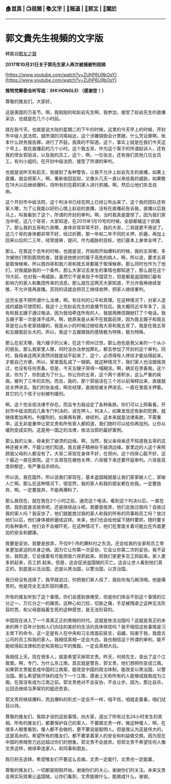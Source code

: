 ###  [:house:首頁](https://github.com/ourhimalayas/home) | [:tv:視頻](https://github.com/ourhimalayas/videos) | [:books:文字](https://github.com/ourhimalayas/txt) | [:newspaper:報道](https://github.com/ourhimalayas/news) | [:eagle:郭文](https://github.com/ourhimalayas/guomedia) | [:pray:關於](https://github.com/ourhimalayas/home/tree/master/about)
---
# 郭文貴先生視頻的文字版
轉載自[戰友之聲](http://littleantvoice.blogspot.com)

**2017年10月31日关于郭先生家人再次被捕被判视频**



[https://www.youtube.com/watch?v=ZUhP6U9bOsY](https://www.youtube.com/watch?v=ZUhP6U9bOsY)



**推特党筹委会听写组：SHI HONGLEI&nbsp;（感谢您！）**





尊敬的推友们，大家好，



这是美国的万圣节。啊，我刚刚的和赵岩先生啊，我参加，接受了赵岩先生的直播采访，也就是在几个小时前。



就在我今天，也就是说大陆的星期二的下午的时候，这里的今天早上的时候，开封市中级人民法院，就所谓的河南裕达，这个涉嫌销毁会计票据，什么凭证罪啊，账本什么财务报告罪。进行了开庭。我真的不知道。这个，事实上就是在我们今天这个早上，我在直播前的几个小时。这个我五哥，作为这个案子的所谓起诉人，还有我的侄女郭丽洁，以及我的员工，这个，啊，一位张总，还有我们其他几位女员工。有刘小姐的。在开封中级法院，接受了所谓的审判。



也就是说昨天和前天，我接到了各种警告，让我不允许上赵岩先生的直播，如果上直播，就会把家人，啊，重新收回监狱，又像头几天一直以来给我的威胁，如果敢在19大以后继续爆料，将所有的在羁的家人进行抓捕。啊，然后让他们失去自由。



这个开封市中级法院，这个判决书已经在网上已经公布出来了。这个我的团队还有家人哪，为了让我能以好的心情上赵岩的直播，没有在直播前告诉我，直播以后我马上，叫我看到了这个，所谓的开封的审判。啊，当时我真是震惊了。因为我们家当中呢，这几个哥哥，大家知道，在2015年1月10号的时候，全部都被这个抓捕了。那么我的五哥和六哥哪，身体非常非常不好，我的大哥，二哥就更不用说了。这几个哥的身体都非常不好，经过折腾，那一年和二年不同的关押，折磨，再加上回来以后的二三年，经常提审，提问，作为威胁的目标，他们基本上身体全垮了。



那么，在我这个去年的时候，也就是说，开始刚开始爆料的时候，我的五哥哪，多次被他们带到医院检查，就是说他绝对的属于高危的病人，啊，所以说，要求五哥是取保候审。所以我四哥和我六哥和我五哥都属于取保候审。那么同时也作为了他们，对我威胁我的一个条件。那么大家过去发生的事情也都知道了，那么就在这个19大前，也对我一再威胁，虽然它不是来自于中国官方，但是都是盗国贼们最有影响力的家人和集团传来的消息。那么就在这两天大家知道，不允许我再继续发推，不允许我再直播。否则的话就会把员工继续收押，把家人继续重判。



这完全是不顾所谓什么法律，啊，有任何的公平和真理。在这种情况下，对家人造成的威胁可想而知，我这个上完赵岩先生的直播节目后。我大概将近半年多了，没有和我五嫂子通过电话，因为我怕牵连所有的人，我就用微信跟她打了个电话。我五嫂子第一次是涕不成声。啊，她原来是从来不在我面前哭，因为我五嫂子和我五哥是在山东老家结婚的，我是从小的时候过继给我大哥和我五哥了。我是在我五哥和五嫂面前长大的。所以，我这个五嫂跟我的感情极为特殊，极为特殊。



那么在前天哪，我六嫂子的父亲，在这个郑州过世。那么他也是我父亲的一个从小的朋友。那么我家里人哪，同时没办法参加葬礼，都去参加了开封的这个审判。同时，我母亲这两天突然间就是站不起来了，这个，必须得有人搀扶才能站得起来，才能自己方便，所以，家里面乱成了一锅粥。就这种情况下，我们家人也没跟我哭过，也没有任何责备。但是，今天五嫂子哭得一塌糊涂。啊，确实在责备我。这个说，你为了，你到底为了什么。你让你的五哥，这个两个肾积水，这么严重的疾病，被判了三年的实刑。而且，我的，那个郭丽洁在三个月以前保释出来，直接就给关押进去。我们的张金成，啊总经理，直接给被关押进去，一直在里面关押着。其它的几个孩子分别被判缓刑。



啊，这个完全视法律不存在。而且专为我设定了各种条款。你们可以上网看看，开封市中级法院后几条专门判决的，说在押人，判决人，如果发现还有新的犯罪，就继续累加再判。判缓刑的，如果再有罪，继续判，这本来就是法律条款，不需重申。这无非是重申让郭文贵和所有家人都知道，我们随时可以给你再加刑。让你从缓刑变成实刑。这是用一国之的法律，依法治郭的最好案例。



那么我的父亲，母亲到了崩溃的边缘。啊，当然，我父亲母亲还不知道我五哥的这种还被关押，不能让他们知道。我五嫂子精神处于崩溃边缘。家里边的人这个来照顾我父母的人都没有了。大哥二哥现在身体不好，在郑州，这个四哥心脏不好，这个最近一直在医院。这个五哥现在被他关押，六哥接下来还要开庭审判。六哥是高度抑郁症，有严重自杀倾向。



所以说，我在国外，所以说我们家现在，基本盗国贼就是让我们家家破人亡，家破人亡啊。那么在这种情况下，很显然，我的家人和我的朋友都在劝我。一定要放弃，啊，一定要放弃，不能再爆料了。



那么我现在，就在我在2个小时之前，通完这个电话，看到这个判决以后，一直在想，我到底是该放弃呢，还是继续战斗呢。我要是放弃，他们会放过我吗？会放过我的家人吗？我妥协了，他们就能放过我的家人和我的所有的同事和员工吗？放过他们以后，他们身体被折磨成这样。未来，他们也会给他留下随时要抓，随时要关的各种条件，他们会不会被吓死，在这种情况下，他们在里面关着可能比在外面更加的安全和健康。



我要是妥协，我要是放弃，不仅9个月的爆料付之东流。还会给我的全家和员工带来更加紧迫的杀身之祸。因为它让你第一次妥协，它会让你第二次的妥协。我不妥协，我知道，它会接着有可能把我六哥抓起来。把我们家更多员工抓起来。家人更多抓起来，员工抓 起来。但是，这会促进盗国贼的灭亡。这会让世人看到他们真正的，到底是以法治国，还是以黑治国，以警治国，以贪治国。



我已经没有选择了，我早就说过，你把我们家人炖了，我给你淘几碗汤喝。他是痛苦的。他是完全无法形容的痛苦。



所有的推友听到了这个事情，你们会感到很难受，但是你们体会不到这个事情的亿分之一，万亿分之一的痛苦。这种心如刀绞，切肤之痛，手足被残虐之这种无法形容的苦，和父母面临着生死的这种感觉，是无法形容的。



中国现在进入了一个真真正正的黑暗的时代。这就是依法治国吗？这就是真正的未来的两个百年计划和人们向往的美好的生活的具体体现吗？我不相信这些事情是习主席下的命令，这一定是有人在中央和习主席面前妖言，谄媚，陷害于我，我盘古公司的员工和我的家人。我相信真相一定会大白。我也相信这个所谓的审判，能不能经得起法律和历史和真相公平的推敲。一定会真相大白。



我相信上天。现在很多人，就是希望灭掉郭文贵。昨天，何频先生，录出了这个江南案。啊，专门，为什么杀江南。其实就是警告，郭文贵，他们想把你变成江南。如果郭文贵能变成中国的江南案，能改变中国的政治体制，能改变以黑治国，以警治国。那么希望我尽快的成为下一个江南，感谢上天和所有的人能够成就我成为江南。在我没有成为江南之前。郭文贵绝对不会妥协，不会让步。因为，那比自杀，比回去继续当茅屎坑的蛆还悲哀。



郭文贵将继续爆料，而且爆料的形式一定会不一样，咱不信，咱就走着看，咱们拭目以待。



尊敬的推友们，我刚才说的这些事情，向大家，道出了所有过去24小时发生的真相，所有的推友们，都要保护自己的家人，不要跟文贵一样，做这种傻人，啊，在很多人眼里看到，傻人都不会做的，更不要说是聪明人。但是我认为这是伟大的。这是高尚的。希望所有的推友们，都不要拿着家人的安全和利益做交换。因为现在中国的黑暗势力远远超过你们的想象。郭文贵不会放弃。但郭文贵不希望任何人像文贵这样，继续牵连家人，和同事和朋友。



我已别无选择，希望推友们不要这么去做。文贵一定能行，文贵也一定能赢，



尊敬的推友们，一切都是刚刚开始，谢谢你们的关心，谢谢你们的关注。未来文贵会用实际效果让盗国贼，让你们看到，文贵能做什么，能做成什么，谢谢。
<u></u><sub></sub><sup></sup><strike></strike>